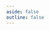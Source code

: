 ```yaml
---
aside: false
outline: false
---
```


<script setup lang="ts">
import { useRoute, useData } from 'vitepress'
import { loadSpec } from '../../swagger/load'
const spec = loadSpec(2)
const route = useRoute()
const { isDark } = useData()
const operationId = route.data.params.operationId
</script>

<OAOperation :operationId="operationId" :spec="spec" :isDark="isDark" :hideDefaultFooter="true"/>

